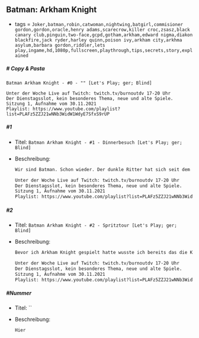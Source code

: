 ## Batman: Arkham Knight

* tags = `Joker,batman,robin,catwoman,nightwing,batgirl,commisioner gordon,gordon,oracle,henry adams,scarecrow,killer croc,zsasz,black canary club,pinguin,two-face,gcpd,gotham,arkham,edward nigma,diakon blackfire,jack ryder,harley quinn,poison ivy,arkham city,arkhma asylum,barbara gordon,riddler,lets play,ingame,hd,1080p,fullscreen,playthrough,tips,secrets,story,explained`

##### # Copy & Pasta

```
Batman Arkham Knight - #0 - "" [Let's Play; ger; Blind]

Unter der Woche Live auf Twitch: twitch.tv/burnoutdv 17-20 Uhr
Der Dienstagsslot, kein besonderes Thema, neue und alte Spiele.
Sitzung 1, Aufnahme vom 30.11.2021
Playlist: https://www.youtube.com/playlist?list=PLAFz5ZZJ21wNNb3WidW1WdyE7SfxS9rUP
```

##### #1

* Titel: `Batman Arkham Knight - #1 - Dinnerbesuch [Let's Play; ger; Blind]`

* Beschreibung:

  ```markdown
  Wir sind Batman. Schon wieder. Der dunkle Ritter hat sich seit dem letzten Teil ein wenig verändert. Wir müssen uns schließlich auch daran erinnern das wir in dieser Kontinuität immer noch der gleiche Batman sind wie der der schon im Asylum und Arkham City war. Zwischendurch ist auch noch der Joker gestorben was allgemein eher als Fehler wahrgenommen wurde. Anscheinend ist damit auch ein Stück Organisation in Gotham in sich zusammengebrochen. Mir ist übrigens ein wenig ein Rätsel wie genau das eigentlich funktioniert haben soll. Wir haben hier so viele große Bösewichte die alle für sich schon viel zu mächtig sind als das ich mir vorstellen kann das es hier länger als ein paar Tagen ein stabiles Machtgleichgewicht gibt. Und doch, anscheinend gab es genügend Raum das sich ein Paralleluniversum des Verbrechens in der Stadt bilden konnte ohne das alles zivilen Bewohner die Stadt verlassen haben. Das passiert übrigens heute auch, aber erst nachdem wir uns den Weg aus einem Diner schießen.
  
  Unter der Woche Live auf Twitch: twitch.tv/burnoutdv 17-20 Uhr
  Der Dienstagsslot, kein besonderes Thema, neue und alte Spiele.
  Sitzung 1, Aufnahme vom 30.11.2021
  Playlist: https://www.youtube.com/playlist?list=PLAFz5ZZJ21wNNb3WidW1WdyE7SfxS9rUP
  ```

##### #2

* Titel: `Batman Arkham Knight - #2 - Spritztour [Let's Play; ger; Blind]`

* Beschreibung:

  ```markdown
  Bevor ich Arkham Knight gespielt hatte wusste ich bereits das die Karte  größer sein wird als in den beiden Vorgängern. Damals als ich 2013 das erste Mal Asylum gespielt hatte gab es die beiden nächsten Teile noch nicht oder mir war nicht bewusst das sie existieren. Jetzt sind wir doch noch ein Stück weiter in der Zukunft und ein Spiel von 2015 ist bereits lange Vergangenheit. Immerhin hat sich grafisch nicht so unfassbar viel getan und an sich sieht immer noch alles ziemlich gut aus. Was aber immer noch genauso nervig ist wie 2015 ist das umherfahren eines Fahrzeuges das über Raketenwerfer verfügt. Zweiterer Teil ist besonders interessant wenn man die unblutige Vorgehensweise von Batman anschaut. Es gibt auf jeden Fall gute Gründe für den Mann schweres Gerät für  technologisch besser ausgerüstete Gegner zu verwenden, andererseits hat solches Gerät den Nachteil das es auf weiche Menschen ziemlich viel Schaden zu machen. Wenn man Leute mit einem Radpanzer überfährt sind sie danach tot, da kann man echt wenig ändern.
  
  Unter der Woche Live auf Twitch: twitch.tv/burnoutdv 17-20 Uhr
  Der Dienstagsslot, kein besonderes Thema, neue und alte Spiele.
  Sitzung 1, Aufnahme vom 30.11.2021
  Playlist: https://www.youtube.com/playlist?list=PLAFz5ZZJ21wNNb3WidW1WdyE7SfxS9rUP
  ```

##### #Nummer

* Titel: ``

* Beschreibung:

  ```markdown
  Hier
  ```
